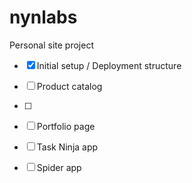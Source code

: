 # nynlabs
Personal site project

- [x] Initial setup / Deployment structure
- [ ] Product catalog
- [ ] 
- [ ] Portfolio page
- [ ] Task Ninja app
- [ ] Spider app

